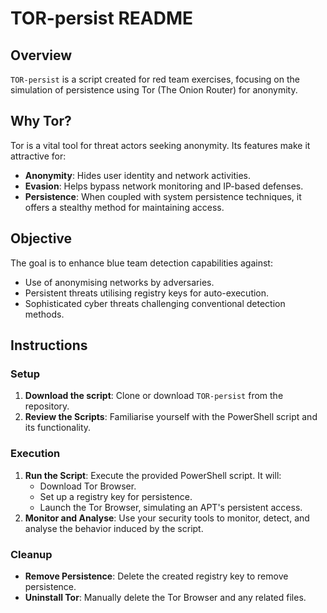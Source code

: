 # TOR-persist README

## Overview

`TOR-persist` is a script created for red team exercises, focusing on the simulation of persistence using Tor (The Onion Router) for anonymity. 

## Why Tor?

Tor is a vital tool for threat actors seeking anonymity. Its features make it attractive for:

- **Anonymity**: Hides user identity and network activities.
- **Evasion**: Helps bypass network monitoring and IP-based defenses.
- **Persistence**: When coupled with system persistence techniques, it offers a stealthy method for maintaining access.

## Objective

The goal is to enhance blue team detection capabilities against:
- Use of anonymising networks by adversaries.
- Persistent threats utilising registry keys for auto-execution.
- Sophisticated cyber threats challenging conventional detection methods.

## Instructions

### Setup

1. **Download the script**: Clone or download `TOR-persist` from the repository.
2. **Review the Scripts**: Familiarise yourself with the PowerShell script and its functionality.

### Execution

1. **Run the Script**: Execute the provided PowerShell script. It will:
   - Download Tor Browser.
   - Set up a registry key for persistence.
   - Launch the Tor Browser, simulating an APT's persistent access.
2. **Monitor and Analyse**: Use your security tools to monitor, detect, and analyse the behavior induced by the script.

### Cleanup

- **Remove Persistence**: Delete the created registry key to remove persistence.
- **Uninstall Tor**: Manually delete the Tor Browser and any related files.
